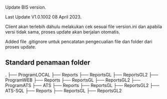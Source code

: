 Update BIS version.

Last Update V1.0.1002 08 April 2023.

Client akan terlebih dahulu melakukan cek sesuai file version.ini dan apabila versi tidak sama, proses update akan berjalan otomatis.

Added file .gitignore untuk pencatatan pengecualian file dan folder dari proses update.

## Standard penamaan folder

.
├── ProgramLOCAL
 ├── Reports
 ├── ReportsGL
 ├── ReportsGL2
├── ProgramWEB
 ├── Reports
 ├── ReportsGL
 ├── ReportsGL2
├── ProgramATS
 ├── ATS
   ├── Reports
   ├── ReportsGL
   ├── ReportsGL2
├── ATS-SQL
   ├── Reports
   ├── ReportsGL
   ├── ReportsGL2

